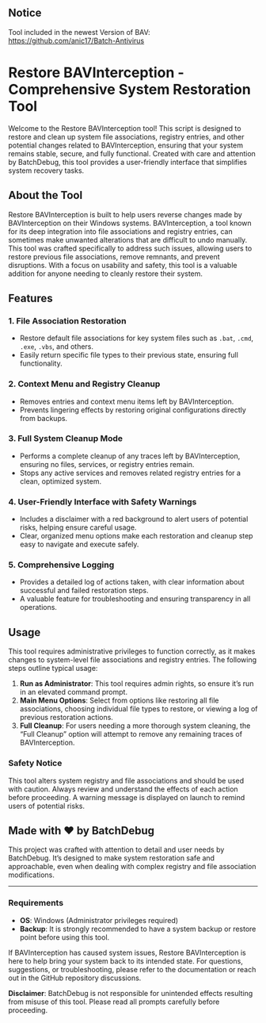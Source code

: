 ## Notice
Tool included in the newest Version of BAV: https://github.com/anic17/Batch-Antivirus

# Restore BAVInterception - Comprehensive System Restoration Tool

Welcome to the Restore BAVInterception tool! This script is designed to restore and clean up system file associations, registry entries, and other potential changes related to BAVInterception, ensuring that your system remains stable, secure, and fully functional. Created with care and attention by BatchDebug, this tool provides a user-friendly interface that simplifies system recovery tasks. 

## About the Tool
Restore BAVInterception is built to help users reverse changes made by BAVInterception on their Windows systems. BAVInterception, a tool known for its deep integration into file associations and registry entries, can sometimes make unwanted alterations that are difficult to undo manually. This tool was crafted specifically to address such issues, allowing users to restore previous file associations, remove remnants, and prevent disruptions. With a focus on usability and safety, this tool is a valuable addition for anyone needing to cleanly restore their system.

## Features

### 1. **File Association Restoration**
   - Restore default file associations for key system files such as `.bat`, `.cmd`, `.exe`, `.vbs`, and others.
   - Easily return specific file types to their previous state, ensuring full functionality.

### 2. **Context Menu and Registry Cleanup**
   - Removes entries and context menu items left by BAVInterception.
   - Prevents lingering effects by restoring original configurations directly from backups.

### 3. **Full System Cleanup Mode**
   - Performs a complete cleanup of any traces left by BAVInterception, ensuring no files, services, or registry entries remain.
   - Stops any active services and removes related registry entries for a clean, optimized system.

### 4. **User-Friendly Interface with Safety Warnings**
   - Includes a disclaimer with a red background to alert users of potential risks, helping ensure careful usage.
   - Clear, organized menu options make each restoration and cleanup step easy to navigate and execute safely.

### 5. **Comprehensive Logging**
   - Provides a detailed log of actions taken, with clear information about successful and failed restoration steps.
   - A valuable feature for troubleshooting and ensuring transparency in all operations.

## Usage
This tool requires administrative privileges to function correctly, as it makes changes to system-level file associations and registry entries. The following steps outline typical usage:

1. **Run as Administrator**: This tool requires admin rights, so ensure it’s run in an elevated command prompt.
2. **Main Menu Options**: Select from options like restoring all file associations, choosing individual file types to restore, or viewing a log of previous restoration actions.
3. **Full Cleanup**: For users needing a more thorough system cleaning, the “Full Cleanup” option will attempt to remove any remaining traces of BAVInterception.

### Safety Notice
This tool alters system registry and file associations and should be used with caution. Always review and understand the effects of each action before proceeding. A warning message is displayed on launch to remind users of potential risks. 

## Made with ❤️ by BatchDebug
This project was crafted with attention to detail and user needs by BatchDebug. It’s designed to make system restoration safe and approachable, even when dealing with complex registry and file association modifications.

---

### Requirements
- **OS**: Windows (Administrator privileges required)
- **Backup**: It is strongly recommended to have a system backup or restore point before using this tool.

If BAVInterception has caused system issues, Restore BAVInterception is here to help bring your system back to its intended state. For questions, suggestions, or troubleshooting, please refer to the documentation or reach out in the GitHub repository discussions.

**Disclaimer**: BatchDebug is not responsible for unintended effects resulting from misuse of this tool. Please read all prompts carefully before proceeding.
